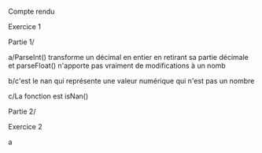 

Compte rendu 

Exercice 1

Partie 1/

a/ParseInt() transforme un décimal en entier en retirant sa partie décimale et parseFloat() n'apporte pas vraiment de modifications à un nomb    

b/c'est le nan qui représente une valeur numérique qui n'est pas un nombre

c/La fonction est  isNan()

Partie 2/






Exercice 2

a







